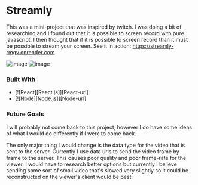 
# Streamly
This was a mini-project that was inspired by twitch. I was doing a bit of researching and I found out that it is possible to screen record with pure javascript. I then thought that if it is possible to screen record than it must be possible to stream your screen.
See it in action: https://streamly-rmgv.onrender.com

![image](https://github.com/JimmieLB/streamly/assets/60014163/a2e7f06e-a41d-44d8-996a-1aadc972f247)
![image](https://github.com/JimmieLB/streamly/assets/60014163/7b5e3f2b-070e-443e-8268-ec808f52622b)

###  Built With  
* [![React][React.js]][React-url]
* [![Node][Node.js]][Node-url]


###  Future Goals
I will probably not come back to this project, however I do have some ideas of what I would do differently if I were to come back.

The only major thing I would change is the data type for the video that is sent to the server. Currently I use data urls to send the video frame by frame to the server. This causes poor quality and poor frame-rate for the viewer. I would have to research better options but currently I believe sending some sort of small video that's slowed very slightly so it could be reconstructed on the viewer's client would be best.
